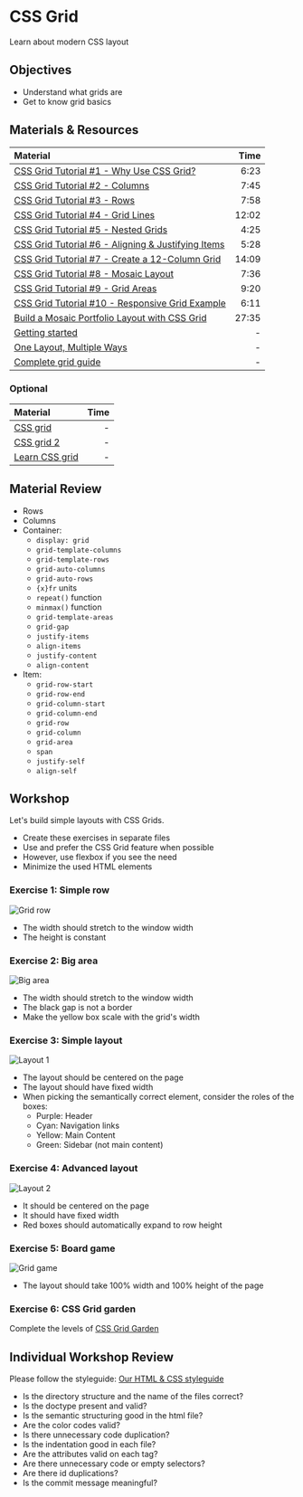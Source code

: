 # CSS Grid

Learn about modern CSS layout

## Objectives

- Understand what grids are
- Get to know grid basics

## Materials & Resources

| Material                                                                                          |  Time |
| :------------------------------------------------------------------------------------------------ | ----: |
| [CSS Grid Tutorial #1 - Why Use CSS Grid?](https://www.youtube.com/watch?v=x7tLPhnA06w)           |  6:23 |
| [CSS Grid Tutorial #2 - Columns](https://www.youtube.com/watch?v=d-MHl_Q_hp8)                     |  7:45 |
| [CSS Grid Tutorial #3 - Rows](https://www.youtube.com/watch?v=MDQG6LSS8l8)                        |  7:58 |
| [CSS Grid Tutorial #4 - Grid Lines](https://www.youtube.com/watch?v=J5GWyiWU2H8)                  | 12:02 |
| [CSS Grid Tutorial #5 - Nested Grids](https://www.youtube.com/watch?v=211A79O_jX8)                |  4:25 |
| [CSS Grid Tutorial #6 - Aligning & Justifying Items](https://www.youtube.com/watch?v=X2-x-4wA9V4) |  5:28 |
| [CSS Grid Tutorial #7 - Create a 12-Column Grid](https://www.youtube.com/watch?v=WmwGpjg580o)     | 14:09 |
| [CSS Grid Tutorial #8 - Mosaic Layout](https://www.youtube.com/watch?v=WZOZUCHo1OM)               |  7:36 |
| [CSS Grid Tutorial #9 - Grid Areas](https://www.youtube.com/watch?v=tPosqmwIx0w)                  |  9:20 |
| [CSS Grid Tutorial #10 - Responsive Grid Example](https://www.youtube.com/watch?v=TrLN2YId-5M)    |  6:11 |
| [Build a Mosaic Portfolio Layout with CSS Grid](https://www.youtube.com/watch?v=plRcoRqLriw)      | 27:35 |
| [Getting started](https://css-tricks.com/getting-started-css-grid/)                               |     - |
| [One Layout, Multiple Ways](https://css-tricks.com/css-grid-one-layout-multiple-ways/)            |     - |
| [Complete grid guide](https://css-tricks.com/snippets/css/complete-guide-grid/)                   |     - |

### Optional

| Material                                    | Time |
| :------------------------------------------ | ---: |
| [CSS grid](http://varun.ca/css-grid/)       |    - |
| [CSS grid 2](http://varun.ca/css-grid-2/)   |    - |
| [Learn CSS grid](https://learncssgrid.com/) |    - |

## Material Review

- Rows
- Columns
- Container:
  - `display: grid`
  - `grid-template-columns`
  - `grid-template-rows`
  - `grid-auto-columns`
  - `grid-auto-rows`
  - `{x}fr` units
  - `repeat()` function
  - `minmax()` function
  - `grid-template-areas`
  - `grid-gap`
  - `justify-items`
  - `align-items`
  - `justify-content`
  - `align-content`
- Item:
  - `grid-row-start`
  - `grid-row-end`
  - `grid-column-start`
  - `grid-column-end`
  - `grid-row`
  - `grid-column`
  - `grid-area`
  - `span`
  - `justify-self`
  - `align-self`

## Workshop

Let's build simple layouts with CSS Grids.

- Create these exercises in separate files
- Use and prefer the CSS Grid feature when possible
- However, use flexbox if you see the need
- Minimize the used HTML elements

### Exercise 1: Simple row

![Grid row](assets/grid_simple-row.png)

- The width should stretch to the window width
- The height is constant

### Exercise 2: Big area

![Big area](assets/grid_big_area.png)

- The width should stretch to the window width
- The black gap is not a border
- Make the yellow box scale with the grid's width

### Exercise 3: Simple layout

![Layout 1](assets/grid_layout2_basic.png)

- The layout should be centered on the page
- The layout should have fixed width
- When picking the semantically correct element, consider the roles of the
  boxes:
  - Purple: Header
  - Cyan: Navigation links
  - Yellow: Main Content
  - Green: Sidebar (not main content)

### Exercise 4: Advanced layout

![Layout 2](assets/grid_layout2_advanced.png)

- It should be centered on the page
- It should have fixed width
- Red boxes should automatically expand to row height

### Exercise 5: Board game

![Grid game](assets/grid_game.png)

- The layout should take 100% width and 100% height of the page

### Exercise 6: CSS Grid garden

Complete the levels of [CSS Grid Garden](http://cssgridgarden.com)

## Individual Workshop Review

Please follow the styleguide:
[Our HTML & CSS styleguide](../../styleguide/html-css.md)

- Is the directory structure and the name of the files correct?
- Is the doctype present and valid?
- Is the semantic structuring good in the html file?
- Are the color codes valid?
- Is there unnecessary code duplication?
- Is the indentation good in each file?
- Are the attributes valid on each tag?
- Are there unnecessary code or empty selectors?
- Are there id duplications?
- Is the commit message meaningful?
